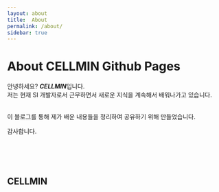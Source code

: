 ```yaml
---
layout: about
title:  About
permalink: /about/
sidebar: true 
---
```


# About CELLMIN Github Pages

안녕하세요? ***CELLMIN***입니다.<br>
저는 현재 SI 개발자로서 근무하면서 새로운 지식을 계속해서 배워나가고 있습니다.<br><br>

이 블로그를 통해 제가 배운 내용들을 정리하여 공유하기 위해 만들었습니다.<br>

감사합니다.<br>

<br><br><br>
## CELLMIN
<!--author-->
